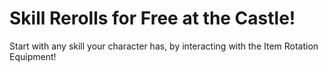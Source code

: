 # Skill Rerolls for Free at the Castle!

Start with any skill your character has, by interacting with the Item Rotation Equipment!
